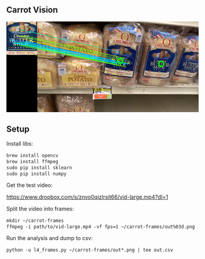 
Carrot Vision
-------------

![Example](stuff/example.png)

Setup
-------

Install libs:

    brew install opencv
    brew install ffmpeg
    sudo pip install sklearn
    sudo pip install numpy

Get the test video:

https://www.dropbox.com/s/znvo0qizlrsit66/vid-large.mp4?dl=1

Split the video into frames:

    mkdir ~/carrot-frames
    ffmpeg -i path/to/vid-large.mp4 -vf fps=1 ~/carrot-frames/out%03d.png

Run the analysis and dump to csv:

    python -u l4_frames.py ~/carrot-frames/out*.png | tee out.csv
